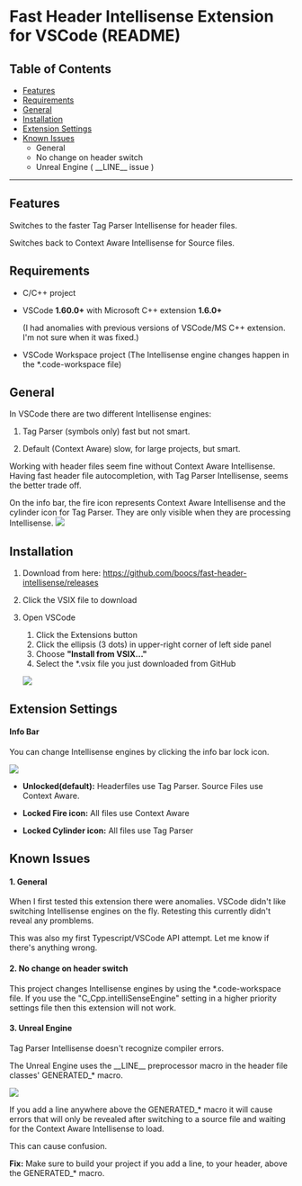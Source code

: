 # Fast Header Intellisense Extension for VSCode (README)

## Table of Contents

- [Features](#Features)
- [Requirements](#Requirements)
- [General](#General)
- [Installation](#Installation)
- [Extension Settings](#Extension-Settings)
- [Known Issues](#Known-Issues)
    - General
    - No change on header switch
    - Unreal Engine ( \_\_LINE\_\_ issue )
-----------

## Features
Switches to the faster Tag Parser Intellisense for header files.

Switches back to Context Aware Intellisense for Source files.

## Requirements
- C/C++ project

- VSCode **1.60.0+** with Microsoft C++ extension **1.6.0+**

    (I had anomalies with previous versions of VSCode/MS C++ extension. I'm not sure when it was fixed.)

- VSCode Workspace project (The Intellisense engine changes happen in the *.code-workspace file)

## General

In VSCode there are two different Intellisense engines:

1. Tag Parser (symbols only) fast but not smart.

2. Default (Context Aware) slow, for large projects, but smart.

Working with header files seem fine without Context Aware Intellisense. Having fast header file autocompletion, with Tag Parser Intellisense, seems the better trade off.

On the info bar, the fire icon represents Context Aware Intellisense and the cylinder icon for Tag Parser. They are only visible when they are processing Intellisense.
![](https://gist.githubusercontent.com/boocs/cacdbb0baab688d4d87c3bfebe55c553/raw/0062ac97dc8e1d02e970068b35ac5ffd2fd1fd95/tag_context_icons.JPG)

## Installation
1. Download from here: https://github.com/boocs/fast-header-intellisense/releases

2. Click the VSIX file to download 

3. Open VSCode
   1. Click the Extensions button
   2. Click the ellipsis (3 dots) in upper-right corner of left side panel
   3. Choose **"Install from VSIX..."**
   4. Select the *.vsix file you just downloaded from GitHub


    ![](https://gist.githubusercontent.com/boocs/876a39952d6f69c82df38d6c0aa13da1/raw/4e392ddc86997d865a7dde6cc483aa09ee12570b/vsix-install.png)

## Extension Settings

#### Info Bar
You can change Intellisense engines by clicking the info bar lock icon.

![](https://gist.githubusercontent.com/boocs/cacdbb0baab688d4d87c3bfebe55c553/raw/0062ac97dc8e1d02e970068b35ac5ffd2fd1fd95/lock_icon.JPG)

* **Unlocked(default):** Headerfiles use Tag Parser. Source Files use Context Aware.

* **Locked Fire icon:** All files use Context Aware

* **Locked Cylinder icon:**  All files use Tag Parser


## Known Issues

#### 1. General
When I first tested this extension there were anomalies. VSCode didn't like switching Intellisense engines on the fly. Retesting this currently didn't reveal any promblems.

This was also my first Typescript/VSCode API attempt. Let me know if there's anything wrong.

#### 2. No change on header switch
This project changes Intellisense engines by using the *.code-workspace file. If you use the "C_Cpp.intelliSenseEngine" setting in a higher priority settings file then this extension will not work.

#### 3. Unreal Engine
Tag Parser Intellisense doesn't recognize compiler errors.

The Unreal Engine uses the \_\_LINE\_\_ preprocessor macro in the header file classes' GENERATED_* macro.

![](https://gist.githubusercontent.com/boocs/cacdbb0baab688d4d87c3bfebe55c553/raw/0062ac97dc8e1d02e970068b35ac5ffd2fd1fd95/generated_macro.JPG)

If you add a line anywhere above the GENERATED_* macro it will cause errors that will only be revealed after switching to a source file and waiting for the Context Aware Intellisense to load.

This can cause confusion.

**Fix:** Make sure to build your project if you add a line, to your header, above the GENERATED_* macro.
